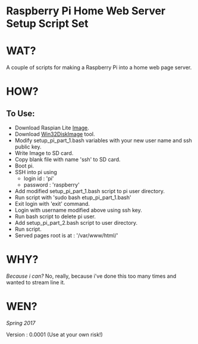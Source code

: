 # Raspberry Pi Home Web Server Setup Script Set

# WAT?

A couple of scripts for making a Raspberry Pi into a home web page server.

# HOW?

## To Use:

* Download Raspian Lite [Image](https://www.raspberrypi.org/downloads/raspbian/).
* Download [Win32DiskImage](https://sourceforge.net/projects/win32diskimager/) tool.
* Modify setup_pi_part_1.bash variables with your new user name and ssh public key.
* Write Image to SD card.
* Copy blank file with name 'ssh' to SD card.
* Boot pi.
* SSH into pi using 
    * login id : 'pi'
    * password : 'raspberry'
* Add modified setup_pi_part_1.bash script to pi user directory.
* Run script with 'sudo bash etup_pi_part_1.bash'
* Exit login with 'exit' command.
* Login with username modified above using ssh key.
* Run bash script to delete pi user.
* Add setup_pi_part_2.bash script to user directory.
* Run script.
* Served pages root is at : '/var/www/html/'

# WHY?

*Because i can?* No, really, because i've done this too many times and wanted to stream line it.

# WEN?

*Spring 2017*

Version : 0.0001 (Use at your own risk!)

